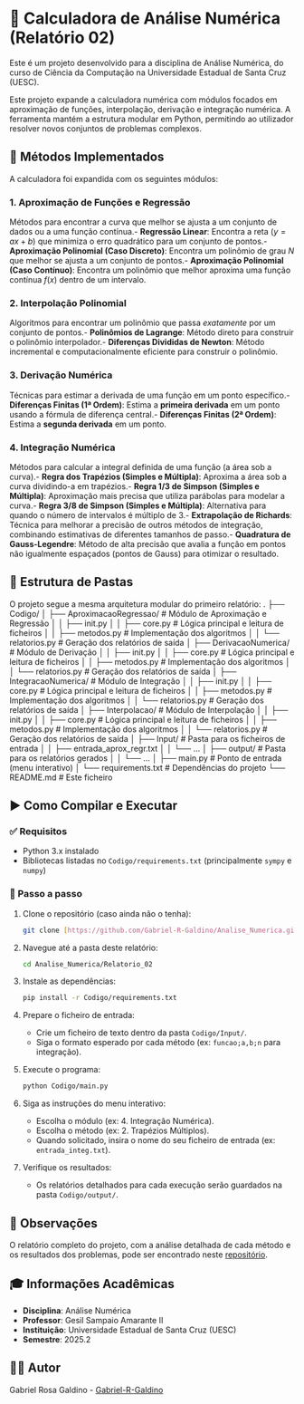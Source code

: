# 🧮 Calculadora de Análise Numérica (Relatório 02)

Este é um projeto desenvolvido para a disciplina de Análise Numérica, do
curso de Ciência da Computação na Universidade Estadual de Santa Cruz (UESC).

Este projeto expande a calculadora numérica com módulos focados em aproximação de funções, interpolação, derivação e integração numérica. A ferramenta mantém a estrutura modular em Python, permitindo ao utilizador resolver novos conjuntos de problemas complexos.

## 🎯 Métodos Implementados

A calculadora foi expandida com os seguintes módulos:

### 1. Aproximação de Funções e Regressão

Métodos para encontrar a curva que melhor se ajusta a um conjunto de dados ou a uma função contínua.- **Regressão Linear**: Encontra a reta ($y = ax + b$) que minimiza o erro quadrático para um conjunto de pontos.- **Aproximação Polinomial (Caso Discreto)**: Encontra um polinômio de grau $N$ que melhor se ajusta a um conjunto de pontos.- **Aproximação Polinomial (Caso Contínuo)**: Encontra um polinômio que melhor aproxima uma função contínua $f(x)$ dentro de um intervalo.

### 2. Interpolação Polinomial

Algoritmos para encontrar um polinômio que passa _exatamente_ por um conjunto de pontos.- **Polinômios de Lagrange**: Método direto para construir o polinômio interpolador.- **Diferenças Divididas de Newton**: Método incremental e computacionalmente eficiente para construir o polinômio.

### 3. Derivação Numérica

Técnicas para estimar a derivada de uma função em um ponto específico.- **Diferenças Finitas (1ª Ordem)**: Estima a **primeira derivada** em um ponto usando a fórmula de diferença central.- **Diferenças Finitas (2ª Ordem)**: Estima a **segunda derivada** em um ponto.

### 4. Integração Numérica

Métodos para calcular a integral definida de uma função (a área sob a curva).- **Regra dos Trapézios (Simples e Múltipla)**: Aproxima a área sob a curva dividindo-a em trapézios.- **Regra 1/3 de Simpson (Simples e Múltipla)**: Aproximação mais precisa que utiliza parábolas para modelar a curva.- **Regra 3/8 de Simpson (Simples e Múltipla)**: Alternativa para quando o número de intervalos é múltiplo de 3.- **Extrapolação de Richards**: Técnica para melhorar a precisão de outros métodos de integração, combinando estimativas de diferentes tamanhos de passo.- **Quadratura de Gauss-Legendre**: Método de alta precisão que avalia a função em pontos não igualmente espaçados (pontos de Gauss) para otimizar o resultado.

## 📁 Estrutura de Pastas

O projeto segue a mesma arquitetura modular do primeiro relatório:
    .
    ├── Codigo/
    │ ├── AproximacaoRegressao/ # Módulo de Aproximação e Regressão
    │ │ ├── init.py
    │ │ ├── core.py             # Lógica principal e leitura de ficheiros
    │ │ ├── metodos.py          # Implementação dos algoritmos
    │ │ └── relatorios.py       # Geração dos relatórios de saída
    │ ├── DerivacaoNumerica/    # Módulo de Derivação
    │ │ ├── init.py
    │ │ ├── core.py             # Lógica principal e leitura de ficheiros
    │ │ ├── metodos.py          # Implementação dos algoritmos
    │ │ └── relatorios.py       # Geração dos relatórios de saída
    │ ├── IntegracaoNumerica/   # Módulo de Integração
    │ │ ├── init.py
    │ │ ├── core.py             # Lógica principal e leitura de ficheiros
    │ │ ├── metodos.py          # Implementação dos algoritmos
    │ │ └── relatorios.py       # Geração dos relatórios de saída
    │ ├── Interpolacao/         # Módulo de Interpolação
    │ │ ├── init.py
    │ │ ├── core.py             # Lógica principal e leitura de ficheiros
    │ │ ├── metodos.py          # Implementação dos algoritmos
    │ │ └── relatorios.py       # Geração dos relatórios de saída
    │ ├── Input/                # Pasta para os ficheiros de entrada
    │ │ ├── entrada_aprox_regr.txt
    │ │ └── ...
    │ ├── output/               # Pasta para os relatórios gerados
    │ │ └── ...
    │ ├── main.py               # Ponto de entrada (menu interativo)
    │ └── requirements.txt      # Dependências do projeto
    └── README.md             # Este ficheiro

## ▶️ Como Compilar e Executar

### ✅ Requisitos

- Python 3.x instalado
- Bibliotecas listadas no `Codigo/requirements.txt` (principalmente `sympy` e `numpy`)

### 🧪 Passo a passo

1.  Clone o repositório (caso ainda não o tenha):

    ```bash
    git clone [https://github.com/Gabriel-R-Galdino/Analise_Numerica.git](https://github.com/Gabriel-R-Galdino/Analise_Numerica.git)

    ```

2.  Navegue até a pasta deste relatório:

    ```bash
    cd Analise_Numerica/Relatorio_02
    ```

3.  Instale as dependências:

    ```bash
    pip install -r Codigo/requirements.txt
    ```

4.  Prepare o ficheiro de entrada:

    - Crie um ficheiro de texto dentro da pasta `Codigo/Input/`.
    - Siga o formato esperado por cada método (ex: `funcao;a,b;n` para integração).

5.  Execute o programa:

    ```bash
    python Codigo/main.py
    ```

6.  Siga as instruções do menu interativo:

    - Escolha o módulo (ex: 4. Integração Numérica).
    - Escolha o método (ex: 2. Trapézios Múltiplos).
    - Quando solicitado, insira o nome do seu ficheiro de entrada (ex: `entrada_integ.txt`).

7.  Verifique os resultados:
    - Os relatórios detalhados para cada execução serão guardados na pasta `Codigo/output/`.

## 📝 Observações

O relatório completo do projeto, com a análise detalhada de cada método
e os resultados dos problemas, pode ser encontrado neste [repositório](https://github.com/Gabriel-R-Galdino/Analise_Numerica).

## 🎓 Informações Acadêmicas

- **Disciplina**: Análise Numérica
- **Professor**: Gesil Sampaio Amarante II
- **Instituição**: Universidade Estadual de Santa Cruz (UESC)
- **Semestre**: 2025.2

## 👨‍💻 Autor

Gabriel Rosa Galdino - [Gabriel-R-Galdino](https://github.com/Gabriel-R-Galdino)

